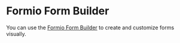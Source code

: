 # Formio Form Builder

You can use the [Formio Form Builder](https://parthr-arch.github.io/formio-formbuilder/#!/form-builder) to create and customize forms visually.
